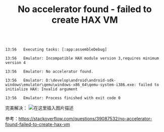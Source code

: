 ﻿---
title: No accelerator found - failed to create HAX VM
categories: Java
tags: java
---

```

13:56	Executing tasks: [:app:assembleDebug]

13:56	Emulator: Incompatible HAX module version 3,requires minimum version 4

13:56	Emulator: No accelerator found.

13:56	Emulator: D:\develop\android\android-sdk-windows\emulator\qemu\windows-x86_64\qemu-system-i386.exe: failed to initialize HAX: Invalid argument

13:56	Emulator: Process finished with exit code 0
```
完美解决：
![在这里插入图片描述](https://img-blog.csdnimg.cn/20190108140759101.png?x-oss-process=image/watermark,type_ZmFuZ3poZW5naGVpdGk,shadow_10,text_aHR0cHM6Ly9ibG9nLmNzZG4ubmV0L3FxXzM1OTc0NzU5,size_16,color_FFFFFF,t_70)


参考：https://stackoverflow.com/questions/39087532/no-accelerator-found-failed-to-create-hax-vm
